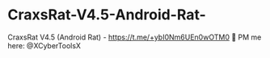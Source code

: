 # CraxsRat-V4.5-Android-Rat-
CraxsRat V4.5 (Android Rat)  - https://t.me/+ybI0Nm6UEn0wOTM0 📮 PM me here: @XCyberToolsX
